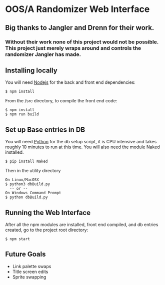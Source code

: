 # OOS/A Randomizer Web Interface

## Big thanks to Jangler and Drenn for their work.
### Without their work none of this project would not be possible. This project just merely wraps around and controls the randomizer Jangler has made.

## Installing locally
You will need [Nodejs](https://nodejs.org/en/) for the back and front end dependencies:

```
$ npm install
```

From the /src directory, to compile the front end code:

```
$ npm install
$ npm run build
```

## Set up Base entries in DB
You will need [Python](https://www.python.org/) for the db setup script, it is CPU intensive and takes roughly 10 minutes to run at this time. You will also need the module Naked installed.

```
$ pip install Naked
```

Then in the utility directory

```
On Linux/MacOSX
$ python3 dbBuild.py
  -- or --
On Windows Command Prompt
$ python dbBuild.py
```

## Running the Web Interface

After all the npm modules are installed, front end compiled, and db entries created, go to the project root directory:
```
$ npm start
```

## Future Goals
* Link palette swaps
* Title screen edits
* Sprite swapping